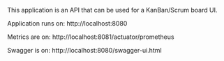 This application is an API that can be used for a KanBan/Scrum board UI.

Application runs on: http://localhost:8080

Metrics are on: http://localhost:8081/actuator/prometheus

Swagger is on: http://localhost:8080/swagger-ui.html